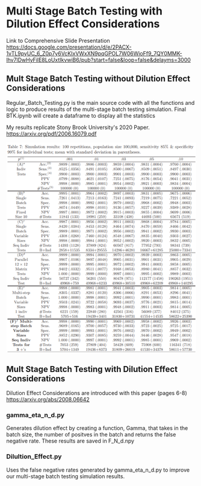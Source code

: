 # Multi Stage Batch Testing with Dilution Effect Considerations

Link to Comprehensive Slide Presentation
https://docs.google.com/presentation/d/e/2PACX-1vTL9pyUC_6_Z0p7y6VcKIxVWxXN9pqGPOL7W06WioFf9_7QY0MMK-lhv7lDwHyFilE8LoUxtIkvwiB6/pub?start=false&loop=false&delayms=3000

## Mult Stage Batch Testing without Dilution Effect Considerations
Regular_Batch_Testing.py is the main source code with all the functions and logic to produce results of the multi-stage batch testing simulation.
Final BTK.ipynb will create a dataframe to display all the statistics

My results replicate Stony Brook University's 2020 Paper. https://arxiv.org/pdf/2006.16079.pdf

![Batch Testing Results](Batch_Testing_Results.png)

## Mult Stage Batch Testing with Dilution Effect Considerations
Dilution Effect Considerations are introduced with this paper (pages 6-8)
https://arxiv.org/abs/2008.06642

### gamma_eta_n_d.py
Generates dilution effect by creating a function, Gamma, that takes in the batch size, the number of positves in the batch
and returns the false negative rate.
These results are saved in F_N_d.npy

### Dilultion_Effect.py
Uses the false negative rates generated by gamma_eta_n_d.py to improve our multi-stage batch testing simulation results.
